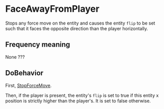 # FaceAwayFromPlayer
Stops any force move on the entity and causes the entity `flip` to be set such that it faces the opposite direction than the player horizontally.

## Frequency meaning
None ???

## DoBehavior
First, [StopForceMove](../../EntityControl/EntityControl%20Methods.md#stopforcemove).

Then, if the player is present, the entity's `flip` is set to true if this entity x position is strictly higher than the player's. It is set to false otherwise.
